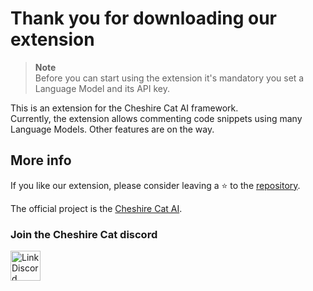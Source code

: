 # Thank you for downloading our extension

> **Note**  
> Before you can start using the extension it's mandatory you set a Language Model and its API key.

This is an extension for the Cheshire Cat AI framework.  
Currently, the extension allows commenting code snippets using many Language Models. Other features are on the way.

## More info

If you like our extension, please consider leaving a ⭐ to the [repository](https://github.com/zAlweNy26/ccat-vscode-ext).

The official project is the [Cheshire Cat AI](https://github.com/cheshire-cat-ai/core).

### Join the Cheshire Cat discord

<a href="https://discord.gg/bHX5sNFCYU" target="blank">
    <img align="center" src="https://raw.githubusercontent.com/rahuldkjain/github-profile-readme-generator/master/src/images/icons/Social/discord.svg" alt="Link Discord" width="48" />
</a>
